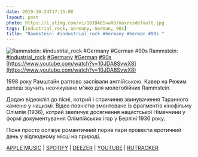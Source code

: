 ```yaml
---
date: 2019-10-24T17:15:08
layout: post
photo: https://i.ytimg.com/vi/10JDA8SvwX8/maxresdefault.jpg
tags: [industrial_rock, Germany, German, 90s]
title: "Rammstein: #industrial_rock #Germany #German #90s "
---
```

![Rammstein: #industrial_rock #Germany #German #90s ](https://i.ytimg.com/vi/10JDA8SvwX8/maxresdefault.jpg)
Rammstein: [#industrial_rock](/tags/#industrial_rock) [#Germany](/tags/#Germany) [#German](/tags/#German) [#90s](/tags/#90s) [https://www.youtube.com/watch?v=10JDA8SvwX8](https://www.youtube.com/watch?v=10JDA8SvwX8)

1998 року Рамштайн раптово заспівали англійською. Кавер на Режим депеш звучить неочікувано м&#39;яко для молотобійних Rammstein.

Додаю відеокліп до пісні, котрий і спричинив звинувачення Таранного каменю у нацизмі. Відео повністю змонтоване із фрагментів кінофільму Олімпія (1936), котрий звеличує досягнення нацистської Німеччини у формі документування Олімпійських ігор у Берліні 1936 року.

Пісня просто оспівує романтичний порив пари провести еротичний день у відлюдному місці на природі.

[APPLE MUSIC](https://music.apple.com/us/album/rarit%C3%A4ten-1994-2012/1443279770) \| [SPOTIFY](https://open.spotify.com/album/5Wn5RVUvHDKi1saTjeQkyI) \| [DEEZER](https://www.deezer.com/album/430798?utm_source=deezer&amp;utm_content=album-430798&amp;utm_term=1601611822_1571926405&amp;utm_medium=web) \| [YOUTUBE](https://www.youtube.com/playlist?list=PLFI4qRuYmesB1HeLY8UIdiiSDO98X0YJf) \| [RUTRACKER](https://rutracker.org/forum/viewtopic.php?t=5732323)